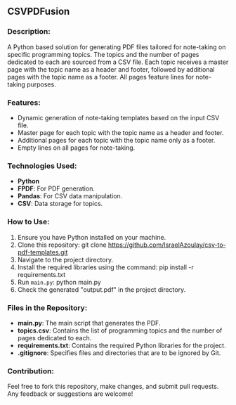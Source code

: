 ## CSVPDFusion

### Description:
A Python based solution for generating PDF files tailored for note-taking on specific programming topics. The topics and the number of pages dedicated to each are sourced from a CSV file. Each topic receives a master page with the topic name as a header and footer, followed by additional pages with the topic name as a footer. All pages feature lines for note-taking purposes.

### Features:
- Dynamic generation of note-taking templates based on the input CSV file.
- Master page for each topic with the topic name as a header and footer.
- Additional pages for each topic with the topic name only as a footer.
- Empty lines on all pages for note-taking.

### Technologies Used:
- **Python**
- **FPDF**: For PDF generation.
- **Pandas**: For CSV data manipulation.
- **CSV**: Data storage for topics.

### How to Use:
1. Ensure you have Python installed on your machine.
2. Clone this repository: git clone https://github.com/IsraelAzoulay/csv-to-pdf-templates.git
3. Navigate to the project directory.
4. Install the required libraries using the command: pip install -r requirements.txt
5. Run `main.py`: python main.py
6. Check the generated "output.pdf" in the project directory.

### Files in the Repository:
- **main.py**: The main script that generates the PDF.
- **topics.csv**: Contains the list of programming topics and the number of pages dedicated to each.
- **requirements.txt**: Contains the required Python libraries for the project.
- **.gitignore**: Specifies files and directories that are to be ignored by Git.

### Contribution:
Feel free to fork this repository, make changes, and submit pull requests. Any feedback or suggestions are welcome!
